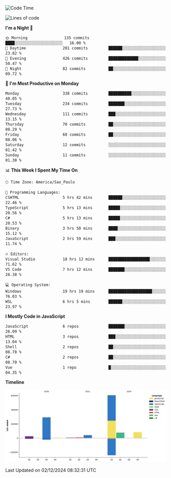 <!--START_SECTION:waka-->
![Code Time](http://img.shields.io/badge/Code%20Time-2%2C923%20hrs%203%20mins-blue)

![Lines of code](https://img.shields.io/badge/From%20Hello%20World%20I%27ve%20Written-1.1%20million%20lines%20of%20code-blue)

**I'm a Night 🦉** 

```text
🌞 Morning                135 commits         ████░░░░░░░░░░░░░░░░░░░░░   16.00 % 
🌆 Daytime                201 commits         ██████░░░░░░░░░░░░░░░░░░░   23.82 % 
🌃 Evening                426 commits         █████████████░░░░░░░░░░░░   50.47 % 
🌙 Night                  82 commits          ██░░░░░░░░░░░░░░░░░░░░░░░   09.72 % 
```
📅 **I'm Most Productive on Monday** 

```text
Monday                   338 commits         ██████████░░░░░░░░░░░░░░░   40.05 % 
Tuesday                  234 commits         ███████░░░░░░░░░░░░░░░░░░   27.73 % 
Wednesday                111 commits         ███░░░░░░░░░░░░░░░░░░░░░░   13.15 % 
Thursday                 70 commits          ██░░░░░░░░░░░░░░░░░░░░░░░   08.29 % 
Friday                   68 commits          ██░░░░░░░░░░░░░░░░░░░░░░░   08.06 % 
Saturday                 12 commits          ░░░░░░░░░░░░░░░░░░░░░░░░░   01.42 % 
Sunday                   11 commits          ░░░░░░░░░░░░░░░░░░░░░░░░░   01.30 % 
```


📊 **This Week I Spent My Time On** 

```text
🕑︎ Time Zone: America/Sao_Paulo

💬 Programming Languages: 
CSHTML                   5 hrs 42 mins       ██████░░░░░░░░░░░░░░░░░░░   22.46 % 
TypeScript               5 hrs 13 mins       █████░░░░░░░░░░░░░░░░░░░░   20.56 % 
C#                       5 hrs 13 mins       █████░░░░░░░░░░░░░░░░░░░░   20.53 % 
Binary                   3 hrs 50 mins       ████░░░░░░░░░░░░░░░░░░░░░   15.12 % 
JavaScript               2 hrs 59 mins       ███░░░░░░░░░░░░░░░░░░░░░░   11.74 % 

🔥 Editors: 
Visual Studio            18 hrs 12 mins      ██████████████████░░░░░░░   71.62 % 
VS Code                  7 hrs 12 mins       ███████░░░░░░░░░░░░░░░░░░   28.38 % 

💻 Operating System: 
Windows                  19 hrs 19 mins      ███████████████████░░░░░░   76.03 % 
WSL                      6 hrs 5 mins        ██████░░░░░░░░░░░░░░░░░░░   23.97 % 
```

**I Mostly Code in JavaScript** 

```text
JavaScript               6 repos             ███████░░░░░░░░░░░░░░░░░░   26.09 % 
HTML                     3 repos             ███░░░░░░░░░░░░░░░░░░░░░░   13.04 % 
Shell                    2 repos             ██░░░░░░░░░░░░░░░░░░░░░░░   08.70 % 
C#                       2 repos             ██░░░░░░░░░░░░░░░░░░░░░░░   08.70 % 
Vue                      1 repo              █░░░░░░░░░░░░░░░░░░░░░░░░   04.35 % 
```



**Timeline**

![Lines of Code chart](https://raw.githubusercontent.com/jonhoffmam/jonhoffmam/master/assets/bar_graph.png)


 Last Updated on 02/12/2024 08:32:31 UTC
<!--END_SECTION:waka-->
